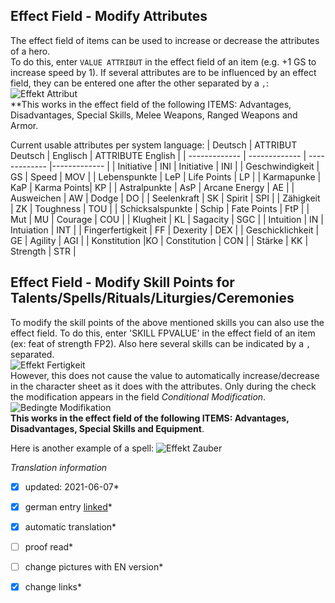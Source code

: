 ## Effect Field - Modify Attributes
The effect field of items can be used to increase or decrease the attributes of a hero.  
To do this, enter `VALUE ATTRIBUT` in the effect field of an item (e.g. +1 GS to increase speed by 1). 
If several attributes are to be influenced by an effect field, they can be entered one after the other separated by a `,`:  
![Effekt Attribut](https://user-images.githubusercontent.com/80099175/111598459-89835e00-87cf-11eb-9bb7-929d0024c51c.png)  
**This works in the effect field of the following ITEMS: Advantages, Disadvantages, Special Skills, Melee Weapons, Ranged Weapons and Armor.  

Current usable attributes per system language:
| Deutsch |  ATTRIBUT Deutsch | Englisch | ATTRIBUTE English |
| ------------- | ------------- | ------------- |------------- |
| Initiative | INI | Initiative | INI |
| Geschwindigkeit |  GS | Speed | MOV |
| Lebenspunkte | LeP | Life Points | LP |
| Karmapunke | KaP | Karma Points| KP |
| Astralpunkte | AsP | Arcane Energy | AE | 
| Ausweichen | AW | Dodge | DO |
| Seelenkraft | SK | Spirit | SPI | 
| Zähigkeit | ZK | Toughness | TOU |
| Schicksalspunkte | Schip | Fate Points | FtP | 
| Mut | MU | Courage | COU | 
| Klugheit | KL | Sagacity | SGC | 
| Intuition | IN | Intuiation | INT | 
| Fingerfertigkeit | FF | Dexerity |  DEX |
| Geschicklichkeit | GE | Agility | AGI |
| Konstitution |KO | Constitution | CON | 
| Stärke | KK | Strength | STR | 

## Effect Field - Modify Skill Points for Talents/Spells/Rituals/Liturgies/Ceremonies
To modify the skill points of the above mentioned skills you can also use the effect field.
To do this, enter 'SKILL FPVALUE' in the effect field of an item (ex: feat of strength FP2). Also here several skills can be indicated by a `,` separated.   
![Effekt Fertigkeit](https://user-images.githubusercontent.com/80099175/111601462-aa00e780-87d2-11eb-93d6-3fbec9a717c1.png)  
However, this does not cause the value to automatically increase/decrease in the character sheet as it does with the attributes.
Only during the check the modification appears in the field *Conditional Modification*.  
![Bedingte Modifikation](https://user-images.githubusercontent.com/80099175/111600712-f8fa4d00-87d1-11eb-906d-22d8902671ca.png)  
**This works in the effect field of the following ITEMS: Advantages, Disadvantages, Special Skills and Equipment**.

Here is another example of a spell:
![Effekt Zauber](https://user-images.githubusercontent.com/80099175/111606154-38776800-87d7-11eb-8039-0f2b31a775a1.png)


*Translation information*  
*[x] updated: 2021-06-07*  
*[x] german entry [linked](de/de-Effekt_Feld.md)*  
*[x] automatic translation*  
*[ ] proof read*  
*[ ] change pictures with EN version*
*[x] change links*  


